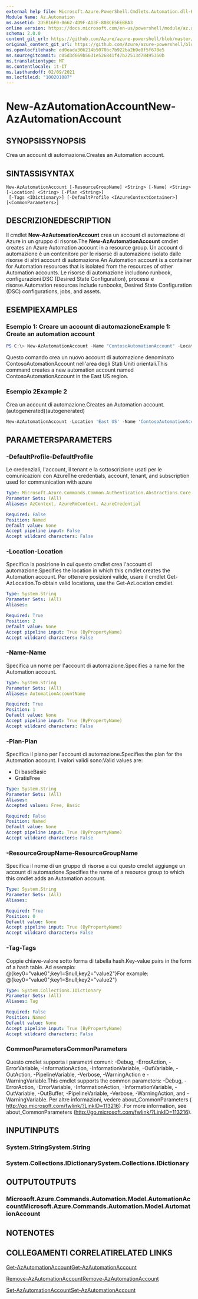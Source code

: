 ```yaml
---
external help file: Microsoft.Azure.PowerShell.Cmdlets.Automation.dll-Help.xml
Module Name: Az.Automation
ms.assetid: 2D5B16F0-0662-4D9F-A13F-808CE5EEBBA3
online version: https://docs.microsoft.com/en-us/powershell/module/az.automation/new-azautomationaccount
schema: 2.0.0
content_git_url: https://github.com/Azure/azure-powershell/blob/master/src/Automation/Automation/help/New-AzAutomationAccount.md
original_content_git_url: https://github.com/Azure/azure-powershell/blob/master/src/Automation/Automation/help/New-AzAutomationAccount.md
ms.openlocfilehash: ed0eada306214b5070bc7b922ba2b9e8f5f678e5
ms.sourcegitcommit: c05d3d669b5631e526841f47b22513d78495350b
ms.translationtype: MT
ms.contentlocale: it-IT
ms.lasthandoff: 02/09/2021
ms.locfileid: "100201087"
---
```

# <span data-ttu-id="03bbf-101">New-AzAutomationAccount</span><span class="sxs-lookup"><span data-stu-id="03bbf-101">New-AzAutomationAccount</span></span>

## <span data-ttu-id="03bbf-102">SYNOPSIS</span><span class="sxs-lookup"><span data-stu-id="03bbf-102">SYNOPSIS</span></span>
<span data-ttu-id="03bbf-103">Crea un account di automazione.</span><span class="sxs-lookup"><span data-stu-id="03bbf-103">Creates an Automation account.</span></span>

## <span data-ttu-id="03bbf-104">SINTASSI</span><span class="sxs-lookup"><span data-stu-id="03bbf-104">SYNTAX</span></span>

```
New-AzAutomationAccount [-ResourceGroupName] <String> [-Name] <String> [-Location] <String> [-Plan <String>]
 [-Tags <IDictionary>] [-DefaultProfile <IAzureContextContainer>] [<CommonParameters>]
```

## <span data-ttu-id="03bbf-105">DESCRIZIONE</span><span class="sxs-lookup"><span data-stu-id="03bbf-105">DESCRIPTION</span></span>
<span data-ttu-id="03bbf-106">Il cmdlet **New-AzAutomationAccount** crea un account di automazione di Azure in un gruppo di risorse.</span><span class="sxs-lookup"><span data-stu-id="03bbf-106">The **New-AzAutomationAccount** cmdlet creates an Azure Automation account in a resource group.</span></span>
<span data-ttu-id="03bbf-107">Un account di automazione è un contenitore per le risorse di automazione isolato dalle risorse di altri account di automazione.</span><span class="sxs-lookup"><span data-stu-id="03bbf-107">An Automation account is a container for Automation resources that is isolated from the resources of other Automation accounts.</span></span> <span data-ttu-id="03bbf-108">Le risorse di automazione includono runbook, configurazioni DSC (Desired State Configuration), processi e risorse.</span><span class="sxs-lookup"><span data-stu-id="03bbf-108">Automation resources include runbooks, Desired State Configuration (DSC) configurations, jobs, and assets.</span></span>

## <span data-ttu-id="03bbf-109">ESEMPI</span><span class="sxs-lookup"><span data-stu-id="03bbf-109">EXAMPLES</span></span>

### <span data-ttu-id="03bbf-110">Esempio 1: Creare un account di automazione</span><span class="sxs-lookup"><span data-stu-id="03bbf-110">Example 1: Create an automation account</span></span>
```powershell
PS C:\> New-AzAutomationAccount -Name "ContosoAutomationAccount" -Location "East US" -ResourceGroupName "ResourceGroup01"
```

<span data-ttu-id="03bbf-111">Questo comando crea un nuovo account di automazione denominato ContosoAutomationAccount nell'area degli Stati Uniti orientali.</span><span class="sxs-lookup"><span data-stu-id="03bbf-111">This command creates a new automation account named ContosoAutomationAccount in the East US region.</span></span>

### <span data-ttu-id="03bbf-112">Esempio 2</span><span class="sxs-lookup"><span data-stu-id="03bbf-112">Example 2</span></span>

<span data-ttu-id="03bbf-113">Crea un account di automazione.</span><span class="sxs-lookup"><span data-stu-id="03bbf-113">Creates an Automation account.</span></span> <span data-ttu-id="03bbf-114">(autogenerated)</span><span class="sxs-lookup"><span data-stu-id="03bbf-114">(autogenerated)</span></span>

<!-- Aladdin Generated Example -->
```powershell
New-AzAutomationAccount -Location 'East US' -Name 'ContosoAutomationAccount' -ResourceGroupName 'ResourceGroup01' -Tags <IDictionary>
```

## <span data-ttu-id="03bbf-115">PARAMETERS</span><span class="sxs-lookup"><span data-stu-id="03bbf-115">PARAMETERS</span></span>

### <span data-ttu-id="03bbf-116">-DefaultProfile</span><span class="sxs-lookup"><span data-stu-id="03bbf-116">-DefaultProfile</span></span>
<span data-ttu-id="03bbf-117">Le credenziali, l'account, il tenant e la sottoscrizione usati per le comunicazioni con Azure</span><span class="sxs-lookup"><span data-stu-id="03bbf-117">The credentials, account, tenant, and subscription used for communication with azure</span></span>

```yaml
Type: Microsoft.Azure.Commands.Common.Authentication.Abstractions.Core.IAzureContextContainer
Parameter Sets: (All)
Aliases: AzContext, AzureRmContext, AzureCredential

Required: False
Position: Named
Default value: None
Accept pipeline input: False
Accept wildcard characters: False
```

### <span data-ttu-id="03bbf-118">-Location</span><span class="sxs-lookup"><span data-stu-id="03bbf-118">-Location</span></span>
<span data-ttu-id="03bbf-119">Specifica la posizione in cui questo cmdlet crea l'account di automazione.</span><span class="sxs-lookup"><span data-stu-id="03bbf-119">Specifies the location in which this cmdlet creates the Automation account.</span></span>
<span data-ttu-id="03bbf-120">Per ottenere posizioni valide, usare il cmdlet Get-AzLocation.</span><span class="sxs-lookup"><span data-stu-id="03bbf-120">To obtain valid locations, use the Get-AzLocation cmdlet.</span></span>

```yaml
Type: System.String
Parameter Sets: (All)
Aliases:

Required: True
Position: 2
Default value: None
Accept pipeline input: True (ByPropertyName)
Accept wildcard characters: False
```

### <span data-ttu-id="03bbf-121">-Name</span><span class="sxs-lookup"><span data-stu-id="03bbf-121">-Name</span></span>
<span data-ttu-id="03bbf-122">Specifica un nome per l'account di automazione.</span><span class="sxs-lookup"><span data-stu-id="03bbf-122">Specifies a name for the Automation account.</span></span>

```yaml
Type: System.String
Parameter Sets: (All)
Aliases: AutomationAccountName

Required: True
Position: 1
Default value: None
Accept pipeline input: True (ByPropertyName)
Accept wildcard characters: False
```

### <span data-ttu-id="03bbf-123">-Plan</span><span class="sxs-lookup"><span data-stu-id="03bbf-123">-Plan</span></span>
<span data-ttu-id="03bbf-124">Specifica il piano per l'account di automazione.</span><span class="sxs-lookup"><span data-stu-id="03bbf-124">Specifies the plan for the Automation account.</span></span>
<span data-ttu-id="03bbf-125">I valori validi sono:</span><span class="sxs-lookup"><span data-stu-id="03bbf-125">Valid values are:</span></span>
- <span data-ttu-id="03bbf-126">Di base</span><span class="sxs-lookup"><span data-stu-id="03bbf-126">Basic</span></span>
- <span data-ttu-id="03bbf-127">Gratis</span><span class="sxs-lookup"><span data-stu-id="03bbf-127">Free</span></span>

```yaml
Type: System.String
Parameter Sets: (All)
Aliases:
Accepted values: Free, Basic

Required: False
Position: Named
Default value: None
Accept pipeline input: True (ByPropertyName)
Accept wildcard characters: False
```

### <span data-ttu-id="03bbf-128">-ResourceGroupName</span><span class="sxs-lookup"><span data-stu-id="03bbf-128">-ResourceGroupName</span></span>
<span data-ttu-id="03bbf-129">Specifica il nome di un gruppo di risorse a cui questo cmdlet aggiunge un account di automazione.</span><span class="sxs-lookup"><span data-stu-id="03bbf-129">Specifies the name of a resource group to which this cmdlet adds an Automation account.</span></span>

```yaml
Type: System.String
Parameter Sets: (All)
Aliases:

Required: True
Position: 0
Default value: None
Accept pipeline input: True (ByPropertyName)
Accept wildcard characters: False
```

### <span data-ttu-id="03bbf-130">-Tag</span><span class="sxs-lookup"><span data-stu-id="03bbf-130">-Tags</span></span>
<span data-ttu-id="03bbf-131">Coppie chiave-valore sotto forma di tabella hash.</span><span class="sxs-lookup"><span data-stu-id="03bbf-131">Key-value pairs in the form of a hash table.</span></span> <span data-ttu-id="03bbf-132">Ad esempio: @{key0="value0";key1=$null;key2="value2"}</span><span class="sxs-lookup"><span data-stu-id="03bbf-132">For example: @{key0="value0";key1=$null;key2="value2"}</span></span>

```yaml
Type: System.Collections.IDictionary
Parameter Sets: (All)
Aliases: Tag

Required: False
Position: Named
Default value: None
Accept pipeline input: True (ByPropertyName)
Accept wildcard characters: False
```

### <span data-ttu-id="03bbf-133">CommonParameters</span><span class="sxs-lookup"><span data-stu-id="03bbf-133">CommonParameters</span></span>
<span data-ttu-id="03bbf-134">Questo cmdlet supporta i parametri comuni: -Debug, -ErrorAction, -ErrorVariable, -InformationAction, -InformationVariable, -OutVariable, -OutAction, -PipelineVariable, -Verbose, -WarningAction e -WarningVariable.</span><span class="sxs-lookup"><span data-stu-id="03bbf-134">This cmdlet supports the common parameters: -Debug, -ErrorAction, -ErrorVariable, -InformationAction, -InformationVariable, -OutVariable, -OutBuffer, -PipelineVariable, -Verbose, -WarningAction, and -WarningVariable.</span></span> <span data-ttu-id="03bbf-135">Per altre informazioni, vedere about_CommonParameters ( http://go.microsoft.com/fwlink/?LinkID=113216) .</span><span class="sxs-lookup"><span data-stu-id="03bbf-135">For more information, see about_CommonParameters (http://go.microsoft.com/fwlink/?LinkID=113216).</span></span>

## <span data-ttu-id="03bbf-136">INPUT</span><span class="sxs-lookup"><span data-stu-id="03bbf-136">INPUTS</span></span>

### <span data-ttu-id="03bbf-137">System.String</span><span class="sxs-lookup"><span data-stu-id="03bbf-137">System.String</span></span>

### <span data-ttu-id="03bbf-138">System.Collections.IDictionary</span><span class="sxs-lookup"><span data-stu-id="03bbf-138">System.Collections.IDictionary</span></span>

## <span data-ttu-id="03bbf-139">OUTPUT</span><span class="sxs-lookup"><span data-stu-id="03bbf-139">OUTPUTS</span></span>

### <span data-ttu-id="03bbf-140">Microsoft.Azure.Commands.Automation.Model.AutomationAccount</span><span class="sxs-lookup"><span data-stu-id="03bbf-140">Microsoft.Azure.Commands.Automation.Model.AutomationAccount</span></span>

## <span data-ttu-id="03bbf-141">NOTE</span><span class="sxs-lookup"><span data-stu-id="03bbf-141">NOTES</span></span>

## <span data-ttu-id="03bbf-142">COLLEGAMENTI CORRELATI</span><span class="sxs-lookup"><span data-stu-id="03bbf-142">RELATED LINKS</span></span>

[<span data-ttu-id="03bbf-143">Get-AzAutomationAccount</span><span class="sxs-lookup"><span data-stu-id="03bbf-143">Get-AzAutomationAccount</span></span>](./Get-AzAutomationAccount.md)

[<span data-ttu-id="03bbf-144">Remove-AzAutomationAccount</span><span class="sxs-lookup"><span data-stu-id="03bbf-144">Remove-AzAutomationAccount</span></span>](./Remove-AzAutomationAccount.md)

[<span data-ttu-id="03bbf-145">Set-AzAutomationAccount</span><span class="sxs-lookup"><span data-stu-id="03bbf-145">Set-AzAutomationAccount</span></span>](./Set-AzAutomationAccount.md)
